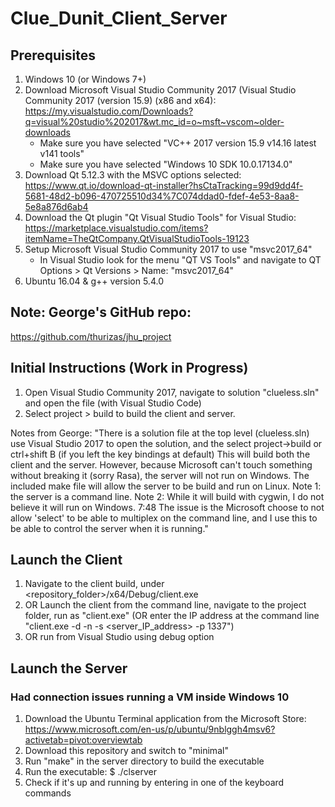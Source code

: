 # Clue_Dunit_Client_Server

## Prerequisites
1. Windows 10 (or Windows 7+)
2. Download Microsoft Visual Studio Community 2017 (Visual Studio Community 2017 (version 15.9) (x86 and x64): https://my.visualstudio.com/Downloads?q=visual%20studio%202017&wt.mc_id=o~msft~vscom~older-downloads
    * Make sure you have selected "VC++ 2017 version 15.9 v14.16 latest v141 tools"
    * Make sure you have selected "Windows 10 SDK 10.0.17134.0"
3. Download Qt 5.12.3 with the MSVC options selected: https://www.qt.io/download-qt-installer?hsCtaTracking=99d9dd4f-5681-48d2-b096-470725510d34%7C074ddad0-fdef-4e53-8aa8-5e8a876d6ab4
4. Download the Qt plugin "Qt Visual Studio Tools" for Visual Studio: https://marketplace.visualstudio.com/items?itemName=TheQtCompany.QtVisualStudioTools-19123
5. Setup Microsoft Visual Studio Community 2017 to use "msvc2017_64"
    * In Visual Studio look for the menu "QT VS Tools" and navigate to QT Options > Qt Versions > Name: "msvc2017_64"
6. Ubuntu 16.04 & g++ version 5.4.0

## Note: George's GitHub repo:
https://github.com/thurizas/jhu_project

## Initial Instructions (Work in Progress)

1. Open Visual Studio Community 2017, navigate to solution "clueless.sln" and open the file (with Visual Studio Code)
2. Select project > build to build the client and server.


Notes from George: "There is a solution file at the top level (clueless.sln) use Visual Studio 2017 to open the solution, and the select project->build or ctrl+shift B (if you left the key bindings at default)  This will build both the client and the server.  However, because Microsoft can't touch something without breaking it (sorry Rasa), the server will not run on Windows.  The included make file will allow the server to be build and run on Linux.  Note 1: the server is a command line. Note 2: While it will build with cygwin, I do not believe it will run on Windows. 7:48 The issue is the Microsoft choose to not allow 'select' to be able to multiplex on the command line, and I use this to be able to control the server when it is running."

## Launch the Client
1. Navigate to the client build, under <repository_folder>/x64/Debug/client.exe
2. OR Launch the client from the command line, navigate to the project folder, run as "client.exe" (OR enter the IP address at the command line "client.exe -d -n -s <server_IP_address> -p 1337") 
3. OR run from Visual Studio using debug option

## Launch the Server
### Had connection issues running a VM inside Windows 10
1. Download the Ubuntu Terminal application from the Microsoft Store: https://www.microsoft.com/en-us/p/ubuntu/9nblggh4msv6?activetab=pivot:overviewtab
2. Download this repository and switch to "minimal"
3. Run "make" in the server directory to build the executable
4. Run the executable: $ ./clserver
5. Check if it's up and running by entering in one of the keyboard commands